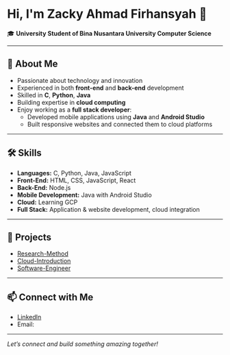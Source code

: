 # Hi, I'm Zacky Ahmad Firhansyah 👋

🎓 **University Student of Bina Nusantara University Computer Science**  

---

## 🚀 About Me

- Passionate about technology and innovation
- Experienced in both **front-end** and **back-end** development
- Skilled in **C**, **Python**, **Java**
- Building expertise in **cloud computing**
- Enjoy working as a **full stack developer**:
  - Developed mobile applications using **Java** and **Android Studio**
  - Built responsive websites and connected them to cloud platforms

---

## 🛠️ Skills

- **Languages:** C, Python, Java, JavaScript
- **Front-End:** HTML, CSS, JavaScript, React
- **Back-End:** Node.js
- **Mobile Development:** Java with Android Studio
- **Cloud:** Learning GCP
- **Full Stack:** Application & website development, cloud integration

---

## 📌 Projects

- [Research-Method](https://github.com/zafahi/Research-Method)
- [Cloud-Introduction](https://github.com/zafahi/Cloud-Introduction)
- [Software-Engineer](https://github.com/zafahi/Software-Engineer)

---

## 📫 Connect with Me

- [LinkedIn](#)
- Email:

---

*Let’s connect and build something amazing together!*
